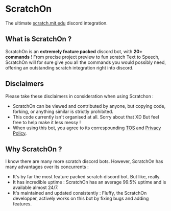 # ScratchOn
The ultimate [scratch.mit.edu](https://scratch.mit.edu) discord integration.

## What is ScratchOn ?

ScratchOn is an **extremely feature packed** discord bot, with **20+ commands** ! From precise project preview to fun scratch Text to Speech, ScratchOn will for sure give you all the commands you would possibly need, offering an outstanding scratch integration right into discord.

## Disclaimers

Please take these disclaimers in consideration when using Scratchon :

- ScratchOn can be viewed and contributed by anyone, but copying code, forking, or anything similar is strictly prohibited.
- This code currently isn't organised at all. Sorry about that XD But feel free to help make it less messy !
- When using this bot, you agree to its correspounding [TOS](https://tinyurl.com/39mr9rj8) and [Privacy Policy](https://tinyurl.com/y2dz8tpe).

## Why ScratchOn ?

I know there are many more scratch discord bots. However, ScratchOn has many advantages over its concurrents :

- It's by far the most feature packed scratch discord bot. But like, really.
- It has incredible uptime : ScratchOn has an average 99.5% uptime and is available almost 24/7.
- It's maintained and updated consistently : Fluffy, the ScratchOn developper, actively works on this bot by fixing bugs and adding features.
